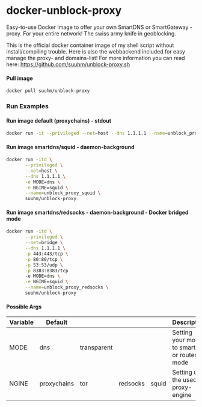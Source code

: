 # docker-unblock-proxy
Easy-to-use Docker Image to offer your own SmartDNS or SmartGateway -proxy. For your entire network! The swiss army knife in geoblocking. 

This is the official docker container image of my shell script without install/compiling trouble. Here is also the webbackend included for easy manage the proxy- and domains-list!
For more information you can read here: https://github.com/suuhm/unblock-proxy.sh

#### Pull image
```bash
docker pull suuhm/unblock-proxy 
```

### Run Examples
#### Run image default (proxychains) - stdout
```bash
docker run -it --privileged --net=host --dns 1.1.1.1 --name=unblock_proxy_default suuhm/unblock-proxy 
```

#### Run image smartdns/squid - daemon-background
```bash
docker run -itd \
       --privileged \
       --net=host \
       --dns 1.1.1.1 \
       -e MODE=dns \
       -e NGINE=squid \
       --name=unblock_proxy_squid \
       suuhm/unblock-proxy 
```

#### Run image smartdns/redsocks - daemon-background - Docker bridged mode
```bash
docker run -itd \
       --privileged \
       --net=bridge \
       --dns 1.1.1.1 \
       -p 443:443/tcp \
       -p 80:80/tcp \
       -p 53:53/udp \
       -p 8383:8383/tcp
       -e MODE=dns \
       -e NGINE=squid \
       --name=unblock_proxy_redsocks \
       suuhm/unblock-proxy 
```

#### Possible Args
| Variable  |  Default  |    | | | Description |
|---|---|---|---|---|---|
| MODE  | dns | transparent | | | Setting your mode to smartdns or router-mode |
| NGINE | proxychains | tor | redsocks | squid | Setting up the used proxy-engine |
